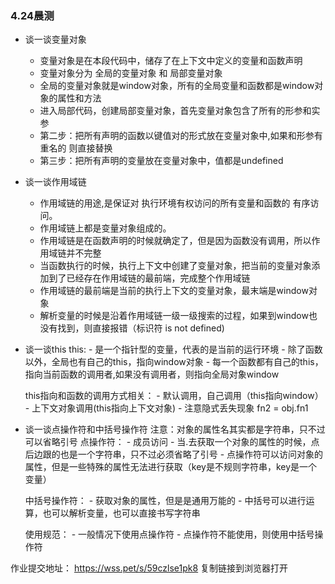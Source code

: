 ### 4.24晨测
- 谈一谈变量对象
    - 变量对象是在本段代码中，储存了在上下文中定义的变量和函数声明
    - 变量对象分为 全局的变量对象 和 局部变量对象
    - 全局的变量对象就是window对象，所有的全局变量和函数都是window对象的属性和方法
    - 进入局部代码，创建局部变量对象，首先变量对象包含了所有的形参和实参
    - 第二步：把所有声明的函数以键值对的形式放在变量对象中,如果和形参有重名的 则直接替换
    - 第三步：把所有声明的变量放在变量对象中，值都是undefined

- 谈一谈作用域链
    - 作用域链的用途,是保证对 执行环境有权访问的所有变量和函数的  有序访问。
    - 作用域链上都是变量对象组成的。
    - 作用域链是在函数声明的时候就确定了，但是因为函数没有调用，所以作用域链并不完整
    - 当函数执行的时候，执行上下文中创建了变量对象，把当前的变量对象添加到了已经存在作用域链的最前端，完成整个作用域链
    - 作用域链的最前端是当前的执行上下文的变量对象，最末端是window对象
    - 解析变量的时候是沿着作用域链一级一级搜索的过程，如果到window也没有找到，则直接报错（标识符 is not defined)

- 谈一谈this
    this:
        - 是一个指针型的变量，代表的是当前的运行环境
        - 除了函数以外，全局也有自己的this，指向window对象
        - 每一个函数都有自己的this，指向当前函数的调用者,如果没有调用者，则指向全局对象window
    
    this指向和函数的调用方式相关：
        - 默认调用，自己调用（this指向window）
        - 上下文对象调用(this指向上下文对象)
        - 注意隐式丢失现象 fn2 = obj.fn1

- 谈一谈点操作符和中括号操作符
    注意：对象的属性名其实都是字符串，只不过可以省略引号
    点操作符：
        - 成员访问
        - 当.去获取一个对象的属性的时候，点后边跟的也是一个字符串，只不过必须省略了引号
        - 点操作符可以访问对象的属性，但是一些特殊的属性无法进行获取（key是不规则字符串，key是一个变量）

    中括号操作符：
        - 获取对象的属性，但是是通用万能的
        - 中括号可以进行运算，也可以解析变量，也可以直接书写字符串

    使用规范：
        - 一般情况下使用点操作符
        - 点操作符不能使用，则使用中括号操作符


作业提交地址：
https://wss.pet/s/59czlse1pk8 复制链接到浏览器打开